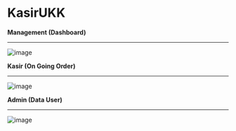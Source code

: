 # KasirUKK

<b>Management (Dashboard)</b><hr>
![image](https://github.com/Zeroaril7/KasirUKK/assets/90768772/af438b99-e031-4e57-8f19-4239f5bf90da)



<b>Kasir (On Going Order)</b><hr>
![image](https://github.com/Zeroaril7/KasirUKK/assets/90768772/17a7b262-8de4-41f2-9184-2ec4a9c313ea)



<b>Admin (Data User)</b><hr>
![image](https://github.com/Zeroaril7/KasirUKK/assets/90768772/f90d4371-5863-4340-ba19-4111ef438e66)

